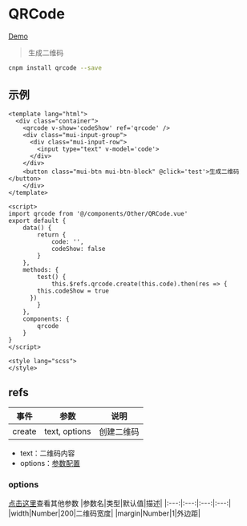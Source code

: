 # QRCode
[Demo](http://watasi.gitee.io/infozx_api/dist/#/qrcode)
> 生成二维码

```bash
cnpm install qrcode --save
```

## 示例
```vue{14}
<template lang="html">
  <div class="container">
  	<qrcode v-show='codeShow' ref='qrcode' />
    <div class="mui-input-group">
      <div class="mui-input-row">
        <input type="text" v-model='code'>
      </div>
    </div>
    <button class="mui-btn mui-btn-block" @click='test'>生成二维码</button>
	</div>
</template>

<script>
import qrcode from '@/components/Other/QRCode.vue'
export default {
	data() {
		return {
			code: '',
			codeShow: false
		}
	},
	methods: {
		test() {
			this.$refs.qrcode.create(this.code).then(res => {
        this.codeShow = true
      })
		}
	},
	components: {
		qrcode
	}
}
</script>

<style lang="scss">
</style>
```

## refs
|事件|参数|说明|
|:---:|:---:|:---:|
|create|text, options|创建二维码|

- text：二维码内容
- options：[参数配置](#options)

### options
[点击这里](https://www.npmjs.com/package/qrcode)查看其他参数
|参数名|类型|默认值|描述|
|:---:|:---:|:---:|:---:|
|width|Number|200|二维码宽度|
|margin|Number|1|外边距|